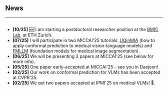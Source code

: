 
## News
---

<div style="height: 200px; overflow: auto;">
    <ul>
        <li>
            <strong>[10/25]</strong> 🆕 I am starting a postdoctoral researcher position at the <a href="https://bmic.ee.ethz.ch/">BMIC Lab</a>, at ETH Zurich.
        </li>
        <li>
            <strong>[07/25]</strong> I will participate in two MICCAI'25 tutorials: <a href="https://sites.google.com/view/uqinmia-miccai-2025/">UQinMIA</a> (how to apply conformal prediction to medical vision-language models) and <a href="https://sites.google.com/view/miccai-2025-tutorial">FMLLM</a> (foundation models for medical image segmentation).
        </li>
        <li>
            <strong>[06/25]</strong> We will be presenting 3 papers at MICCAI'25 (see below for more info).
        </li>
        <li>
            <strong>[05/25]</strong> One paper early-accepted at MICCAI'25 - see you in Daejeon!
        </li>
        <li>
            <strong>[02/25]</strong> Our work on conformal prediction for VLMs has been accepted at CVPR'25.
        </li>
        <li>
            <strong>[02/25]</strong> We got two papers accepted at IPMI'25 on medical VLMs! <span style="display: inline-block; white-space: nowrap;"> &#127881; </span>.
        </li>
        <li>
            <strong>[01/25]</strong> FLAIR, the first VLM for fundus images has finally been published at MedIA <span style="display: inline-block; white-space: nowrap;"> &#128220; </span>.
        </li> 
        <li>
            <strong>[05/24]</strong> Two papers accepted at MICCAI'24! <span style="display: inline-block; white-space: nowrap;"> &#127881; </span>.
        </li> 
        <li>
            <strong>[03/24]</strong> Our work on few-shot CLIP adaptation is accepted to CVPR'24.
        </li> 
        <li>
            <strong>[08/23]</strong> Our paper about few-shot fine-tuning is accepted to MICCAI-MedAGI 2023.
        </li> 
        <li>
            <strong>[04/23]</strong> I have been awarded with the Postdoctoral Merit Scholarship for Foreign Students (PBEEE) from the Fonds de recherche du Québec (FRQ)! <span style="display: inline-block; white-space: nowrap;"> &#128176; </span>
        </li> 
        <li>
            <strong>[01/23]</strong> I started working as a Postdoctoral Fellow at ÉTS Montréal <span style="display: inline-block; white-space: nowrap;"> &#128747; </span>.
        </li> 
        <li>
            <strong>[10/22]</strong> I defended my PhD Thesis on not-so-supervised learning on medical imaging <span style="display: inline-block; white-space: nowrap;"> &#127891; </span>.
        </li>
        <li>
            <strong>[06/22]</strong> Our paper about unsupervised brain lesion segmentation is accepted to MedIA <span style="display: inline-block; white-space: nowrap;"> &#128220; </span>.
        </li>
        <li>
            <strong>[06/21]</strong> Our paper about weakly supervised WSI grading is accepted to JBHI <span style="display: inline-block; white-space: nowrap;"> &#128220; </span>.
        </li> 
        <li>
            <strong>[06/20]</strong> Our article on prostate histology grading - SICAPv2 dataset - is accepted at CMPB.
        </li> 
        <li>
            <strong>[09/19]</strong> I have been awarded with a 4-years PhD research personnel training grant (FPI) from the Spanish Goverment <span style="display: inline-block; white-space: nowrap;"> &#128176; </span>.
        </li> 
        <li>
            <strong>[09/19]</strong> Started my PhD studies under supervision of Prof. Valery Naranjo.
        </li> 
    </ul>
</div>